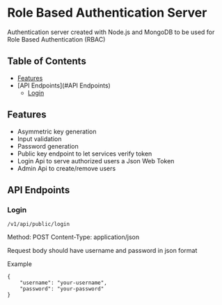 
# Role Based Authentication Server

Authentication server created with Node.js and MongoDB to be used for Role Based Authentication (RBAC)

## Table of Contents

- [Features](#features)
- [API Endpoints](#API Endpoints)
    * [Login](#login)

## Features

- Asymmetric key generation
- Input validation
- Password generation
- Public key endpoint to let services verify token
- Login Api to serve authorized users a Json Web Token
- Admin Api to create/remove users

## API Endpoints

### Login

`/v1/api/public/login`

Method: POST
Content-Type: application/json

Request body should have username and password in json format

Example

    {
        "username": "your-username",
        "password": "your-password"
    }


